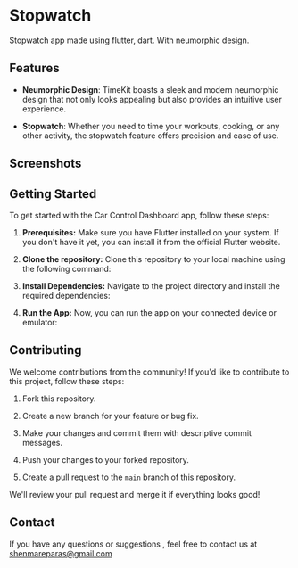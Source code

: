 # Stopwatch

Stopwatch app made using flutter, dart. With neumorphic design.

## Features

- **Neumorphic Design**: TimeKit boasts a sleek and modern neumorphic design that not only looks appealing but also provides an intuitive user experience.

- **Stopwatch**: Whether you need to time your workouts, cooking, or any other activity, the stopwatch feature offers precision and ease of use.

## Screenshots

## Getting Started

To get started with the Car Control Dashboard app, follow these steps:

1. **Prerequisites:** Make sure you have Flutter installed on your system. If you don't have it yet, you can install it from the official Flutter website.

2. **Clone the repository:** Clone this repository to your local machine using the following command:

3. **Install Dependencies:** Navigate to the project directory and install the required dependencies:


4. **Run the App:** Now, you can run the app on your connected device or emulator:

## Contributing

We welcome contributions from the community! If you'd like to contribute to this project, follow these steps:

1. Fork this repository.

2. Create a new branch for your feature or bug fix.

3. Make your changes and commit them with descriptive commit messages.

4. Push your changes to your forked repository.

5. Create a pull request to the `main` branch of this repository.

We'll review your pull request and merge it if everything looks good!

## Contact

If you have any questions or suggestions , feel free to contact us at shenmareparas@gmail.com
